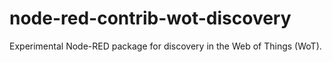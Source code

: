 # node-red-contrib-wot-discovery
Experimental Node-RED package for discovery in the Web of Things (WoT).
